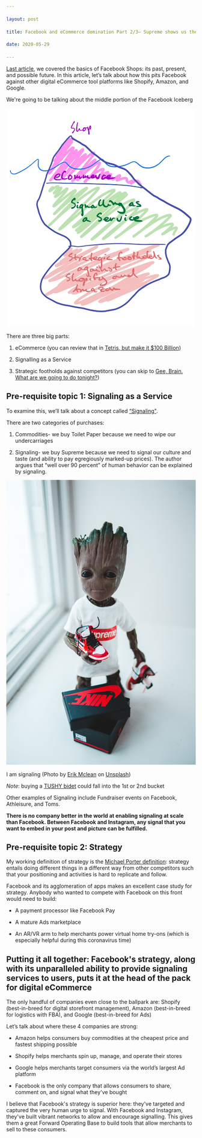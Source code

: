 ```yaml
---

layout: post

title: Facebook and eCommerce domination Part 2/3— Supreme shows us the way

date: 2020-05-29

---
```




[Last article](https://alexanderdou.com/blog/2020/05/20/FB-eCommerce), we covered the basics of Facebook Shops: its past, present, and possible future. In this article, let’s talk about how this pits Facebook against other digital eCommerce tool platforms like Shopify, Amazon, and Google.



We're going to be talking about the middle portion of the Facebook Iceberg

![faceberg](/assets/images/faceberg.jpg)



There are three big parts:

1. eCommerce (you can review that in [Tetris, but make it $100 Billion](https://alexanderdou.com/blog/2020/05/20/FB-eCommerce))

2. Signalling as a Service 

3. Strategic footholds against competitors (you can skip to [Gee, Brain. What are we going to do tonight?](https://alexanderdou.com/blog/2020/07/01/FB-eCommerce-pt3))





## Pre-requisite topic 1: Signaling as a Service

To examine this, we’ll talk about a concept called [“Signaling"](https://julian.digital/2020/03/28/signaling-as-a-service/). 



There are two categories of purchases:

1. Commodities- we buy Toilet Paper because we need to wipe our undercarriages

2. Signaling- we buy Supreme because we need to signal our culture and taste (and ability to pay egregiously marked-up prices). The author argues that “well over 90 percent” of human behavior can be explained by signaling.



![supreme-groot](/assets/images/erik-mclean-nQVx_SPprz0-unsplash.jpg)

I am signaling (Photo by [Erik Mclean](https://unsplash.com/@introspectivedsgn?utm_source=unsplash&utm_medium=referral&utm_content=creditCopyText) on [Unsplash](https://unsplash.com/?utm_source=unsplash&utm_medium=referral&utm_content=creditCopyText))



*Note*: buying a [TUSHY bidet](https://hellotushy.com/) could fall into the 1st or 2nd bucket



Other examples of Signaling include Fundraiser events on Facebook, Athleisure, and Toms. 



**There is no company better in the world at enabling signaling at scale than Facebook. Between Facebook and Instagram, any signal that you want to embed in your post and picture can be fulfilled.**





## Pre-requisite topic 2: Strategy

My working definition of strategy is the [Michael Porter definition](https://iqfystage.blob.core.windows.net/files/CUE8taE5QUKZf8ujfYlS_Reading+1.4.pdf): strategy entails doing different things in a different way from other competitors such that your positioning and activities is hard to replicate and follow. 



Facebook and its agglomeration of apps makes an excellent case study for strategy. Anybody who wanted to compete with Facebook on this front would need to build:

* A payment processor like Facebook Pay

* A mature Ads marketplace 

* An AR/VR arm to help merchants power virtual home try-ons (which is especially helpful during this coronavirus time)





## Putting it all together: Facebook's strategy, along with its unparalleled ability to provide signaling services to users, puts it at the head of the pack for digital eCommerce

The only handful of companies even close to the ballpark are: Shopify (best-in-breed for digital storefront management), Amazon (best-in-breed for logistics with FBA), and Google (best-in-breed for Ads)



Let’s talk about where these 4 companies are strong:

* Amazon helps consumers buy commodities at the cheapest price and fastest shipping possible

* Shopify helps merchants spin up, manage, and operate their stores

* Google helps merchants target consumers via the world’s largest Ad platform

* Facebook is the only company that allows consumers to share, comment on, and signal what they've bought



I believe that Facebook's strategy is superior here: they've targeted and captured the very human urge to signal. With Facebook and Instagram, they've built vibrant networks to allow and encourage signalling. This gives them a great Forward Operating Base to build tools that allow merchants to sell to these consumers. 



